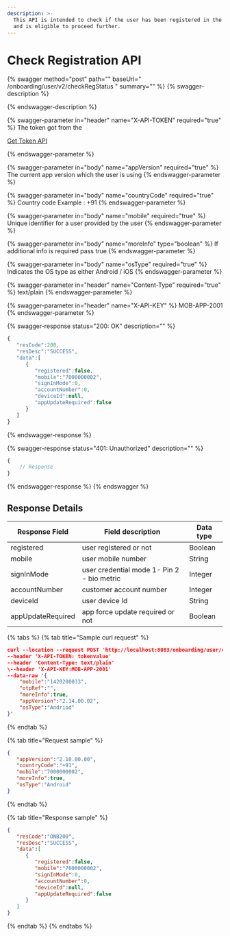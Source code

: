 ```yaml
---
description: >-
  This API is intended to check if the user has been registered in the system
  and is eligible to proceed further.
---
```


# Check Registration API



{% swagger method="post" path="" baseUrl=" <domain>/onboarding/user/v2/checkRegStatus " summary="" %}
{% swagger-description %}

{% endswagger-description %}

{% swagger-parameter in="header" name="X-API-TOKEN" required="true" %}
The token got from the 

[Get Token API](../../../../../../../../market-place/api-specification/version-1/get-token-api.md)


{% endswagger-parameter %}

{% swagger-parameter in="body" name="appVersion" required="true" %}
The current app version which the user is using
{% endswagger-parameter %}

{% swagger-parameter in="body" name="countryCode" required="true" %}
Country code Example : +91
{% endswagger-parameter %}

{% swagger-parameter in="body" name="mobile" required="true" %}
Unique identifier for a user provided by the user
{% endswagger-parameter %}

{% swagger-parameter in="body" name="moreInfo" type="boolean" %}
If additional info is required pass true
{% endswagger-parameter %}

{% swagger-parameter in="body" name="osType" required="true" %}
Indicates the OS type as either Android / iOS
{% endswagger-parameter %}

{% swagger-parameter in="header" name="Content-Type" required="true" %}
text/plain
{% endswagger-parameter %}

{% swagger-parameter in="header" name="X-API-KEY" %}
MOB-APP-2001
{% endswagger-parameter %}

{% swagger-response status="200: OK" description="" %}
```javascript
{
   "resCode":200,
   "resDesc":"SUCCESS",
   "data":[
      {
         "registered":false,
         "mobile":"7000000002",
         "signInMode":0,
         "accountNumber":0,
         "deviceId":null,
         "appUpdateRequired":false
      }
   ]
}
```
{% endswagger-response %}

{% swagger-response status="401: Unauthorized" description="" %}
```javascript
{
    // Response
}
```
{% endswagger-response %}
{% endswagger %}

## Response Details

| Response Field    | Field description                          | Data type |
| ----------------- | ------------------------------------------ | --------- |
| registered        | user registered or not                     | Boolean   |
| mobile            | user mobile number                         | String    |
| signInMode        | user credential mode 1- Pin 2 - bio metric | Integer   |
| accountNumber     | customer account number                    | Integer   |
| deviceId          | user device Id                             | String    |
| appUpdateRequired | app force update required or not           | Boolean   |

{% tabs %}
{% tab title="Sample curl request" %}
```json
curl --location --request POST 'http://localhost:8083/onboarding/user/checkRegStatus/v1' \
--header 'X-API-TOKEN: tokenvalue'
--header 'Content-Type: text/plain'
\--header 'X-API-KEY:MOB-APP-2001'
--data-raw '{
    "mobile":"1420200033",
    "otpRef":"",
    "moreInfo":true,
    "appVersion":"2.14.00.02",
    "osType":"Andriod"
}'
```
{% endtab %}

{% tab title="Request sample" %}
```json
{
   "appVersion":"2.10.00.00",
   "countryCode":"+91",
   "mobile":"7000000002",
   "moreInfo":true,
   "osType":"Android"
}
```
{% endtab %}

{% tab title="Response sample" %}
```json
{
   "resCode":"ONB200",
   "resDesc":"SUCCESS",
   "data":[
      {
         "registered":false,
         "mobile":"7000000002",
         "signInMode":0,
         "accountNumber":0,
         "deviceId":null,
         "appUpdateRequired":false
      }
   ]
}
```
{% endtab %}
{% endtabs %}
